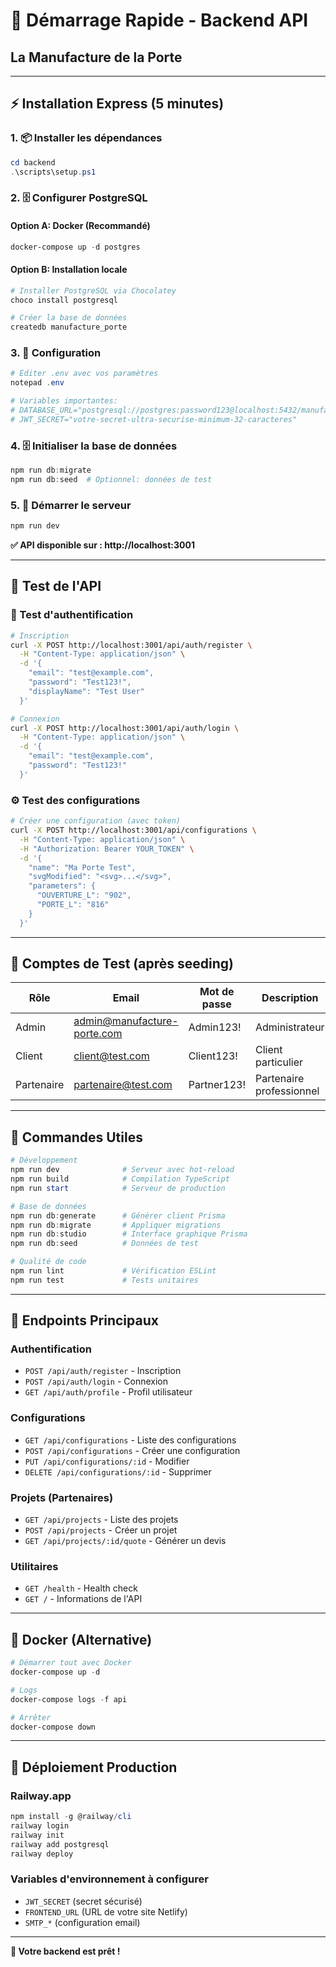 # 🚀 Démarrage Rapide - Backend API
## La Manufacture de la Porte

---

## ⚡ Installation Express (5 minutes)

### 1. 📦 Installer les dépendances
```powershell
cd backend
.\scripts\setup.ps1
```

### 2. 🗄️ Configurer PostgreSQL

#### Option A: Docker (Recommandé)
```powershell
docker-compose up -d postgres
```

#### Option B: Installation locale
```powershell
# Installer PostgreSQL via Chocolatey
choco install postgresql

# Créer la base de données
createdb manufacture_porte
```

### 3. 🔧 Configuration
```powershell
# Éditer .env avec vos paramètres
notepad .env

# Variables importantes:
# DATABASE_URL="postgresql://postgres:password123@localhost:5432/manufacture_porte"
# JWT_SECRET="votre-secret-ultra-securise-minimum-32-caracteres"
```

### 4. 🗄️ Initialiser la base de données
```powershell
npm run db:migrate
npm run db:seed  # Optionnel: données de test
```

### 5. 🚀 Démarrer le serveur
```powershell
npm run dev
```

**✅ API disponible sur : http://localhost:3001**

---

## 🧪 Test de l'API

### 🔐 Test d'authentification
```bash
# Inscription
curl -X POST http://localhost:3001/api/auth/register \
  -H "Content-Type: application/json" \
  -d '{
    "email": "test@example.com",
    "password": "Test123!",
    "displayName": "Test User"
  }'

# Connexion
curl -X POST http://localhost:3001/api/auth/login \
  -H "Content-Type: application/json" \
  -d '{
    "email": "test@example.com",
    "password": "Test123!"
  }'
```

### ⚙️ Test des configurations
```bash
# Créer une configuration (avec token)
curl -X POST http://localhost:3001/api/configurations \
  -H "Content-Type: application/json" \
  -H "Authorization: Bearer YOUR_TOKEN" \
  -d '{
    "name": "Ma Porte Test",
    "svgModified": "<svg>...</svg>",
    "parameters": {
      "OUVERTURE_L": "902",
      "PORTE_L": "816"
    }
  }'
```

---

## 🎯 Comptes de Test (après seeding)

| Rôle | Email | Mot de passe | Description |
|------|-------|--------------|-------------|
| Admin | admin@manufacture-porte.com | Admin123! | Administrateur |
| Client | client@test.com | Client123! | Client particulier |
| Partenaire | partenaire@test.com | Partner123! | Partenaire professionnel |

---

## 🔧 Commandes Utiles

```powershell
# Développement
npm run dev              # Serveur avec hot-reload
npm run build            # Compilation TypeScript
npm run start            # Serveur de production

# Base de données
npm run db:generate      # Générer client Prisma
npm run db:migrate       # Appliquer migrations
npm run db:studio        # Interface graphique Prisma
npm run db:seed          # Données de test

# Qualité de code
npm run lint             # Vérification ESLint
npm run test             # Tests unitaires
```

---

## 🏥 Endpoints Principaux

### Authentification
- `POST /api/auth/register` - Inscription
- `POST /api/auth/login` - Connexion
- `GET /api/auth/profile` - Profil utilisateur

### Configurations
- `GET /api/configurations` - Liste des configurations
- `POST /api/configurations` - Créer une configuration
- `PUT /api/configurations/:id` - Modifier
- `DELETE /api/configurations/:id` - Supprimer

### Projets (Partenaires)
- `GET /api/projects` - Liste des projets
- `POST /api/projects` - Créer un projet
- `GET /api/projects/:id/quote` - Générer un devis

### Utilitaires
- `GET /health` - Health check
- `GET /` - Informations de l'API

---

## 🐳 Docker (Alternative)

```powershell
# Démarrer tout avec Docker
docker-compose up -d

# Logs
docker-compose logs -f api

# Arrêter
docker-compose down
```

---

## 🚀 Déploiement Production

### Railway.app
```powershell
npm install -g @railway/cli
railway login
railway init
railway add postgresql
railway deploy
```

### Variables d'environnement à configurer
- `JWT_SECRET` (secret sécurisé)
- `FRONTEND_URL` (URL de votre site Netlify)
- `SMTP_*` (configuration email)

---

**🎉 Votre backend est prêt !**
